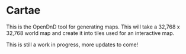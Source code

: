# Cartae
This is the OpenDnD tool for generating maps. This will take a 32,768 x 32,768 world map and create it into tiles used for an interactive map.

This is still a work in progress, more updates to come!